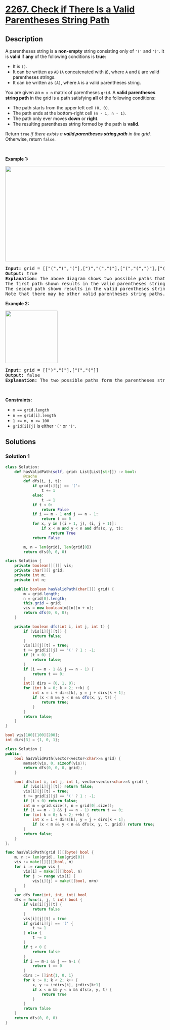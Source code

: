 # [2267. Check if There Is a Valid Parentheses String Path](https://leetcode.com/problems/check-if-there-is-a-valid-parentheses-string-path)


## Description

<p>A parentheses string is a <strong>non-empty</strong> string consisting only of <code>&#39;(&#39;</code> and <code>&#39;)&#39;</code>. It is <strong>valid</strong> if <strong>any</strong> of the following conditions is <strong>true</strong>:</p>

<ul>
	<li>It is <code>()</code>.</li>
	<li>It can be written as <code>AB</code> (<code>A</code> concatenated with <code>B</code>), where <code>A</code> and <code>B</code> are valid parentheses strings.</li>
	<li>It can be written as <code>(A)</code>, where <code>A</code> is a valid parentheses string.</li>
</ul>

<p>You are given an <code>m x n</code> matrix of parentheses <code>grid</code>. A <strong>valid parentheses string path</strong> in the grid is a path satisfying <strong>all</strong> of the following conditions:</p>

<ul>
	<li>The path starts from the upper left cell <code>(0, 0)</code>.</li>
	<li>The path ends at the bottom-right cell <code>(m - 1, n - 1)</code>.</li>
	<li>The path only ever moves <strong>down</strong> or <strong>right</strong>.</li>
	<li>The resulting parentheses string formed by the path is <strong>valid</strong>.</li>
</ul>

<p>Return <code>true</code> <em>if there exists a <strong>valid parentheses string path</strong> in the grid.</em> Otherwise, return <code>false</code>.</p>

<p>&nbsp;</p>
<p><strong class="example">Example 1:</strong></p>
<img alt="" src="https://spcdn.pages.dev/leetcode/problems/2267.Check%20if%20There%20Is%20a%20Valid%20Parentheses%20String%20Path/images/example1drawio.png" style="width: 521px; height: 300px;" />
<pre>
<strong>Input:</strong> grid = [[&quot;(&quot;,&quot;(&quot;,&quot;(&quot;],[&quot;)&quot;,&quot;(&quot;,&quot;)&quot;],[&quot;(&quot;,&quot;(&quot;,&quot;)&quot;],[&quot;(&quot;,&quot;(&quot;,&quot;)&quot;]]
<strong>Output:</strong> true
<strong>Explanation:</strong> The above diagram shows two possible paths that form valid parentheses strings.
The first path shown results in the valid parentheses string &quot;()(())&quot;.
The second path shown results in the valid parentheses string &quot;((()))&quot;.
Note that there may be other valid parentheses string paths.
</pre>

<p><strong class="example">Example 2:</strong></p>
<img alt="" src="https://spcdn.pages.dev/leetcode/problems/2267.Check%20if%20There%20Is%20a%20Valid%20Parentheses%20String%20Path/images/example2drawio.png" style="width: 165px; height: 165px;" />
<pre>
<strong>Input:</strong> grid = [[&quot;)&quot;,&quot;)&quot;],[&quot;(&quot;,&quot;(&quot;]]
<strong>Output:</strong> false
<strong>Explanation:</strong> The two possible paths form the parentheses strings &quot;))(&quot; and &quot;)((&quot;. Since neither of them are valid parentheses strings, we return false.
</pre>

<p>&nbsp;</p>
<p><strong>Constraints:</strong></p>

<ul>
	<li><code>m == grid.length</code></li>
	<li><code>n == grid[i].length</code></li>
	<li><code>1 &lt;= m, n &lt;= 100</code></li>
	<li><code>grid[i][j]</code> is either <code>&#39;(&#39;</code> or <code>&#39;)&#39;</code>.</li>
</ul>

## Solutions

### Solution 1

<!-- tabs:start -->

```python
class Solution:
    def hasValidPath(self, grid: List[List[str]]) -> bool:
        @cache
        def dfs(i, j, t):
            if grid[i][j] == '(':
                t += 1
            else:
                t -= 1
            if t < 0:
                return False
            if i == m - 1 and j == n - 1:
                return t == 0
            for x, y in [(i + 1, j), (i, j + 1)]:
                if x < m and y < n and dfs(x, y, t):
                    return True
            return False

        m, n = len(grid), len(grid[0])
        return dfs(0, 0, 0)
```

```java
class Solution {
    private boolean[][][] vis;
    private char[][] grid;
    private int m;
    private int n;

    public boolean hasValidPath(char[][] grid) {
        m = grid.length;
        n = grid[0].length;
        this.grid = grid;
        vis = new boolean[m][n][m + n];
        return dfs(0, 0, 0);
    }

    private boolean dfs(int i, int j, int t) {
        if (vis[i][j][t]) {
            return false;
        }
        vis[i][j][t] = true;
        t += grid[i][j] == '(' ? 1 : -1;
        if (t < 0) {
            return false;
        }
        if (i == m - 1 && j == n - 1) {
            return t == 0;
        }
        int[] dirs = {0, 1, 0};
        for (int k = 0; k < 2; ++k) {
            int x = i + dirs[k], y = j + dirs[k + 1];
            if (x < m && y < n && dfs(x, y, t)) {
                return true;
            }
        }
        return false;
    }
}
```

```cpp
bool vis[100][100][200];
int dirs[3] = {1, 0, 1};

class Solution {
public:
    bool hasValidPath(vector<vector<char>>& grid) {
        memset(vis, 0, sizeof(vis));
        return dfs(0, 0, 0, grid);
    }

    bool dfs(int i, int j, int t, vector<vector<char>>& grid) {
        if (vis[i][j][t]) return false;
        vis[i][j][t] = true;
        t += grid[i][j] == '(' ? 1 : -1;
        if (t < 0) return false;
        int m = grid.size(), n = grid[0].size();
        if (i == m - 1 && j == n - 1) return t == 0;
        for (int k = 0; k < 2; ++k) {
            int x = i + dirs[k], y = j + dirs[k + 1];
            if (x < m && y < n && dfs(x, y, t, grid)) return true;
        }
        return false;
    }
};
```

```go
func hasValidPath(grid [][]byte) bool {
	m, n := len(grid), len(grid[0])
	vis := make([][][]bool, m)
	for i := range vis {
		vis[i] = make([][]bool, n)
		for j := range vis[i] {
			vis[i][j] = make([]bool, m+n)
		}
	}
	var dfs func(int, int, int) bool
	dfs = func(i, j, t int) bool {
		if vis[i][j][t] {
			return false
		}
		vis[i][j][t] = true
		if grid[i][j] == '(' {
			t += 1
		} else {
			t -= 1
		}
		if t < 0 {
			return false
		}
		if i == m-1 && j == n-1 {
			return t == 0
		}
		dirs := []int{1, 0, 1}
		for k := 0; k < 2; k++ {
			x, y := i+dirs[k], j+dirs[k+1]
			if x < m && y < n && dfs(x, y, t) {
				return true
			}
		}
		return false
	}
	return dfs(0, 0, 0)
}
```

<!-- tabs:end -->

<!-- end -->
